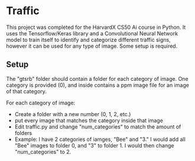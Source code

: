 # Traffic

This project was completed for the HarvardX CS50 Ai course in Python. It uses the Tensorflow/Keras library and a Convolutional Neural Network model to train itself to identify and categorize different traffic signs, however it can be used for any type of image. Some setup is required.

## Setup

The "gtsrb" folder should contain a folder for each category of image. One category is provided (0), and inside contains a ppm image file for an image of that category.

For each category of image:
- Create a folder with a new number (0, 1, 2, etc.)
- put every image that matches the category inside that image
- Edit traffic.py and change "num_categories" to match the amount of folders
- Example: I have 2 categories of iamges, "Bee" and "3." I would add all "Bee" images to folder 0, and "3" to folder 1. I would then change "num_categories" to 2.

